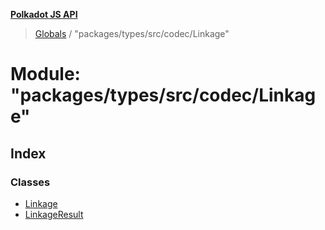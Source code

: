 **[Polkadot JS API](../README.md)**

> [Globals](../globals.md) / "packages/types/src/codec/Linkage"

# Module: "packages/types/src/codec/Linkage"

## Index

### Classes

* [Linkage](../classes/_packages_types_src_codec_linkage_.linkage.md)
* [LinkageResult](../classes/_packages_types_src_codec_linkage_.linkageresult.md)
